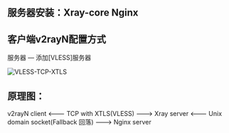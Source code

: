 ## 服务器安装：Xray-core Nginx

## 客户端v2rayN配置方式
服务器 — 添加[VLESS]服务器

![VLESS-TCP-XTLS](https://user-images.githubusercontent.com/88967758/132801053-cc8b3aee-5da8-45d5-9e23-115f3b766e52.jpg)

## 原理图：
v2rayN client <--- TCP with XTLS(VLESS) ---> Xray server <--- Unix domain socket(Fallback 回落) ---> Nginx server
